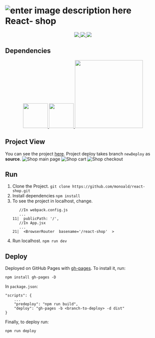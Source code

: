 # ![enter image description here](https://img.icons8.com/color/32/react-native.png) React- shop 

<p align="center">
	<a href="https://reactjs.org/" target="_blank">	
		<img src="https://img.shields.io/badge/Library-React%20JS-blue?style=for-the-badge" />
	</a>
	<a href="https://www.npmjs.com/" target="_blank">	
		<img src="https://img.shields.io/badge/npm-8.6.0-d32d1d?style=for-the-badge" />
	</a>
	<a href="https://api.escuelajs.co/docs/" target="_blank">	
		<img src="https://img.shields.io/badge/API-Escuela%20JS-98ca3f?style=for-the-badge" />
	</a>
</p>

## Dependencies

<p align="center">
	<a href="https://webpack.js.org/" target="_blank">	
		<img height="80px" src="https://webpack.js.org/site-logo.1fcab817090e78435061.svg" />
	</a>
	<a href="https://babeljs.io/" target="_blank">	
		<img height="80px" src="https://d33wubrfki0l68.cloudfront.net/7a197cfe44548cc1a3f581152af70a3051e11671/78df8/img/babel.svg" />
	</a>
	<a href="https://axios-http.com/" target="_blank">	
		<img width="220px" src="https://axios-http.com/assets/logo.svg" />
	</a>
</p>

## Project View
You can see the project [here](https://monoald.github.io/react-shop/). Project deploy takes branch `newDeploy` as **source**.
![Shop main page](https://github.com/monoald/react-shop/blob/main/src/assets/images/shop-main.png?raw=true)
![Shop cart](https://github.com/monoald/react-shop/blob/main/src/assets/images/shop-cart.png?raw=true)
![Shop checkout](https://github.com/monoald/react-shop/blob/main/src/assets/images/shop-checkout.png?raw=true)
## Run 

 1. Clone the Project.
 `git clone https://github.com/monoald/react-shop.git`
 2. Install dependencies
 `npm install`
 3. To see the project in localhost, change.
	 ```
	    //In webpack.config.js
	    ...
	 11|  publicPath: '/',
		//In App.jsx
		...
	21|  <BrowserRouter  basename='/react-shop'  >
	 ```
 4. Run localhost.
 `npm run dev`

## Deploy
Deployed on GitHub Pages with [gh-pages](https://www.npmjs.com/package/gh-pages). To install it, run:

    npm install gh-pages -D
In `package.json`:
	
	"scripts": {
		...
	    "predeploy": "npm run build", 
	    "deploy": "gh-pages -b <branch-to-deploy> -d dist"
	}
Finally, to deploy run:

    npm run deploy

